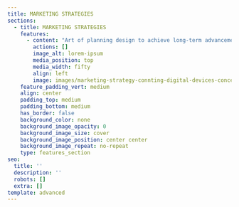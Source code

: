 ```yaml
---
title: MARKETING STRATEGIES
sections:
  - title: MARKETING STRATEGIES
    features:
      - content: "Art of planning design to achieve long-term advancement. Reaching prospective consumers turning into customers revolves around a company proposition by which it interfaces company profile, operations, deserves of association.\n\n\n**Web Design and Development: -**\_Being in a fast-paced environment every business proposal being considered a web page as the first point of contact. The web page has to be designed and developed with much experience, sound knowledge. We at Trust Secure have an experienced, dedicated faculty where we can assist, suggest to have a better outlook of your web page. We do care like ours, which will be a value-added to your business perspective. We are more concerned with the speed of web pages. We trust each and every penny spent to be fulfilled your dream work.\n"
        actions: []
        image_alt: lorem-ipsum
        media_position: top
        media_width: fifty
        align: left
        image: images/marketing-strategy-connting-digital-devices-concept.jpg
    feature_padding_vert: medium
    align: center
    padding_top: medium
    padding_bottom: medium
    has_border: false
    background_color: none
    background_image_opacity: 0
    background_image_size: cover
    background_image_position: center center
    background_image_repeat: no-repeat
    type: features_section
seo:
  title: ''
  description: ''
  robots: []
  extra: []
template: advanced
---
```


